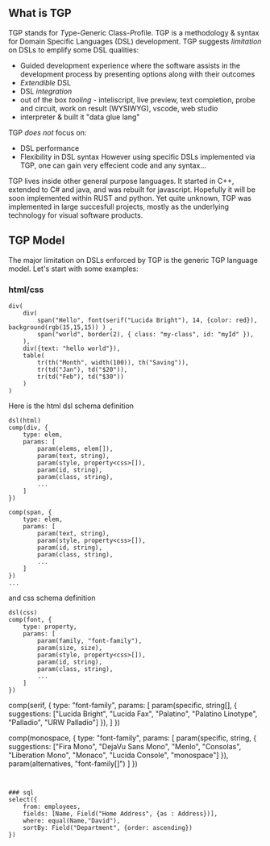 ## What is TGP
TGP stands for *T*ype-*G*eneric Class-*P*rofile. 
TGP is a methodology & syntax for Domain Specific Languages (DSL) development.
TGP suggests *limitation* on DSLs to emplify some DSL qualities:
- Guided development experience where the software assists in the development process by presenting options along with their outcomes
- *Extendible* DSL
- DSL *integration*
- out of the box *tooling* - inteliscript, live preview, text completion, probe and circuit, work on result (WYSIWYG), vscode, web studio
- interpreter & built it "data glue lang"

TGP *does not* focus on:
- DSL performance
- Flexibility in DSL syntax
However using specific DSLs implemented via TGP, one can gain very effecient code and any syntax...

TGP lives inside other general purpose languages. It started in C++, extended to C# and java, and was rebuilt for javascript. Hopefully it will be soon implemented within RUST and python.
Yet quite unknown, TGP was implemented in large succesfull projects, mostly as the underlying technology for visual software products.

## TGP Model
The major limitation on DSLs enforced by TGP is the generic TGP language model.
Let's start with some examples:
### html/css
```
div(
    div(
        span("Hello", font(serif("Lucida Bright"), 14, {color: red}), background(rgb(15,15,15)) ) ,
        span("world", border(2), { class: "my-class", id: "myId" }),
    ),
    div({text: "hello world"}),
    table(
        tr(th("Month", width(100)), th("Saving")),
        tr(td("Jan"), td("$20")),
        tr(td("Feb"), td("$30"))
    )
)
```

Here is the html dsl schema definition

```
dsl(html)
comp(div, {
    type: elem,
    params: [
        param(elems, elem[]),
        param(text, string),
        param(style, property<css>[]),
        param(id, string),
        param(class, string),
        ...
    ]
})

comp(span, {
    type: elem,
    params: [
        param(text, string),
        param(style, property<css>[]),
        param(id, string),
        param(class, string),
        ...
    ]
})
...
```

and css schema definition
```
dsl(css)
comp(font, {
    type: property,
    params: [
        param(family, "font-family"),
        param(size, size),
        param(style, property<css>[]),
        param(id, string),
        param(class, string),
        ...
    ]
})

```
comp(serif, {
    type: "font-family",
    params: [
        param(specific, string[], { suggestions: ["Lucida Bright", "Lucida Fax", "Palatino", "Palatino Linotype", "Palladio", "URW Palladio"] }),
    ]
})

comp(monospace, {
    type: "font-family",
    params: [
        param(specific, string, { suggestions: ["Fira Mono", "DejaVu Sans Mono", "Menlo", "Consolas", "Liberation Mono", "Monaco", "Lucida Console", "monospace"] }),
        param(alternatives, "font-family[]")
    ]
})



```

```

```

### sql
select({
    from: employees,
    fields: [Name, Field("Home Address", {as : Address})],
    where: equal(Name,"David"),
    sortBy: Field("Department", {order: ascending})
})

